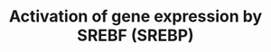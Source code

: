 ---
annotations:
- type: Pathway Ontology
  value: sterol regulatory element-binding protein signaling pathway
- type: Pathway Ontology
  value: transcription pathway
authors:
- ReactomeTeam
- Anwesha
- Mkutmon
- Egonw
description: After transiting to the nucleus SREBPs (SREBP1A/1C/2, SREBFs) bind short
  sequences, sterol regulatory elements (SREs), in the promoters of target genes (reviewed
  in Eberle et al. 2004, Weber et al. 2004). SREBPs alone are relatively weak activators
  of transcription, with SREBP1C being significantly weaker than SREBP1A or SREBP2.
  In combination with other transcription factors such as SP1 and NF-Y the SREBPs
  are much stronger activators. SREBP1C seems to more specifically target genes involved
  in fatty acid synthesis while SREBP2 seems to target genes involved in cholesterol
  synthesis (Pai et al. 1998).  View original pathway at [http://www.reactome.org/PathwayBrowser/#DIAGRAM=2426168
  Reactome].
last-edited: 2021-01-25
organisms:
- Homo sapiens
redirect_from:
- /index.php/Pathway:WP2706
- /instance/WP2706
schema-jsonld:
- '@context': https://schema.org/
  '@id': https://wikipathways.github.io/pathways/WP2706.html
  '@type': Dataset
  creator:
    '@type': Organization
    name: WikiPathways
  description: After transiting to the nucleus SREBPs (SREBP1A/1C/2, SREBFs) bind
    short sequences, sterol regulatory elements (SREs), in the promoters of target
    genes (reviewed in Eberle et al. 2004, Weber et al. 2004). SREBPs alone are relatively
    weak activators of transcription, with SREBP1C being significantly weaker than
    SREBP1A or SREBP2. In combination with other transcription factors such as SP1
    and NF-Y the SREBPs are much stronger activators. SREBP1C seems to more specifically
    target genes involved in fatty acid synthesis while SREBP2 seems to target genes
    involved in cholesterol synthesis (Pai et al. 1998).  View original pathway at
    [http://www.reactome.org/PathwayBrowser/#DIAGRAM=2426168 Reactome].
  keywords:
  - SREBP1A,2:NF-Y:SP1:CYP51A1 gene
  - CYP51A1 gene
  - 'IDI1 gene '
  - SREBP1A,2 dimer
  - MVK
  - HMGCR-1
  - 'CYP51A1 gene '
  - 'SCD gene '
  - SREBP1A,1C,2:NF-Y:SP1:FDFT1 gene
  - MVD
  - IDI1
  - 'LSS gene '
  - 'SQLE gene '
  - PPARA:RXRA
  - 'FDPS gene '
  - GPAM gene
  - FDPS
  - 'CHD9 '
  - 'GGPS1 gene '
  - ACACA gene
  - 'LINA '
  - SREBP1A,1C,2:NF-Y:TM7SF2 gene
  - 'AA '
  - ELOVL6 gene
  - SREBP1A,1C:ACACA
  - SREBP1A,1C:ACACB
  - ELOVL6
  - 'ELOVL6 gene '
  - 'ACACB gene '
  - MVD gene
  - 'NFYB '
  - 'ACACA gene '
  - SQLE gene
  - SREBP1A,1C,2:ELOVL6
  - SREBP1A,2:NF-Y:SP1:MVK gene
  - 'SREBF2(1-484) '
  - FDPS gene
  - 'SREBF1-1(1-490) '
  - 'HMGCR gene '
  - 'NCOA6 '
  - 'TBL1XR1 '
  - 'PMVK gene '
  - 'MED1 '
  - 'SREBF1-3 '
  - SREBP1A,1C,2:NF-Y:HMGCS1 gene
  - ACACA
  - 'TBL1X '
  - 'HELZ2 '
  - 'SP1 '
  - SREBP1A,2:NF-Y:SP1:DHCR7 gene
  - SREBP1A,1C,2:NF-Y:FDPS gene
  - SREBP1A,1C:SCD gene
  - PMVK gene
  - SP1
  - FDFT1 gene
  - TM7SF2 gene
  - SREBP1A,1C dimer
  - 'MVK gene '
  - 'HMGCS1 gene '
  - SREBP1A,1C:NF-Y:GPAM
  - SREBP1A,1C:NF-Y:SP1:FASN gene
  - SC5DL gene
  - 'FASN gene '
  - ACACB gene
  - 'TGS1 '
  - SREBP1A,2:NF-Y:SC5DL
  - 'NCOA1 '
  - 'Zn2+ '
  - dimer:12Zn2+:HMGCR
  - ACACB
  - 'PPARA '
  - 'NFYC '
  - SC5D
  - GGPS1 gene
  - 'MVD gene '
  - 'NFYA '
  - DHCR7 gene
  - SQLE
  - 'FDFT1 gene '
  - SREBP1A,2:NF-Y:SP1:PMVK gene
  - 'RXRA '
  - SREBP1A,2:LSS gene
  - NF-Y
  - gene
  - 'ALA '
  - 'TM7SF2 gene '
  - 'DHCR7 gene '
  - FASN gene
  - SREBP1A,2:SQLE gene
  - HMGCS1 gene
  - SCD
  - 'MTF1 '
  - SREBP1A,1C,2 dimer
  - LSS gene
  - GGPS1
  - MTF1
  - SCD gene
  - IDI1 gene
  - MVK gene
  - CYP51A1
  - SREBP1A,2:NF-Y:HMGCR
  - 'EPA '
  - 'NCOA2 '
  - Coactivator complex
  - DHCR7
  - FASN
  - SREBP1A,2:NF-Y:SP1:IDI1 gene
  - GPAM(1-828)
  - 'GPAM gene '
  - 'CARM1 '
  - HMGCS1
  - FDFT1
  - 'Palm '
  - SREBP1A,2:MVD gene
  - LSS
  - 'SC5DL gene '
  - TM7SF2
  - SREBP1A,2:NF-Y:SP1:GGPS1 gene
  - 'SMARCD3 '
  - HMGCR gene
  - 'CREBBP '
  - PMVK
  - 'Peroxisome Proliferator Receptor Element (PPRE) '
  license: CC0
  name: Activation of gene expression by SREBF (SREBP)
seo: CreativeWork
title: Activation of gene expression by SREBF (SREBP)
wpid: WP2706
---
